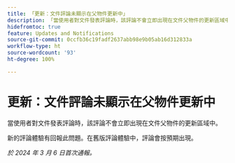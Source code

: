 ```yaml
---
title: 「更新：文件評論未顯示在父物件更新中」
description: 「當使用者對文件發表評論時，該評論不會立即出現在文件父物件的更新區域中。」
hidefromtoc: true
feature: Updates and Notifications
source-git-commit: 0ccfb36c19fadf2637abb98e9b05ab16d312833a
workflow-type: ht
source-wordcount: '93'
ht-degree: 100%

---
```



# 更新：文件評論未顯示在父物件更新中

<!--WF, WFP-->

當使用者對文件發表評論時，該評論不會立即出現在文件父物件的更新區域中。

新的評論體驗有回報此問題。在舊版評論體驗中，評論會按預期出現。

_於 2024 年 3 月 6 日首次通報。_
